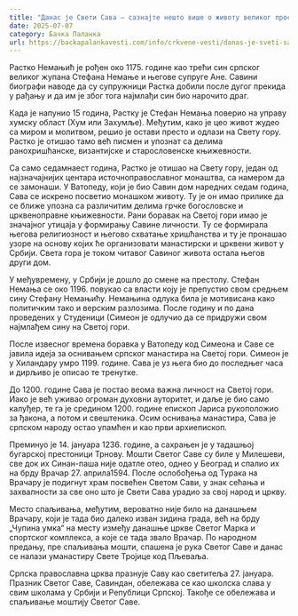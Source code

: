 ```yaml
---
title: "Данас је Свети Сава – сазнајте нешто више о животу великог просветитеља"
date: 2025-07-07
category: Бачка Паланка
url: https://backapalankavesti.com/info/crkvene-vesti/danas-je-sveti-sava-saznajte-nesto-vise-o-zivotu-velikog-prosvetitelja2/
---
```


Растко Немањић је рођен око 1175. године као трећи син српског великог жупана Стефана Немање и његове супруге Ане. Савини биографи наводе да су супружници Растка добили после дугог прекида у рађању и да им је због тога најмлађи син био нарочито драг.

Када је напунио 15 година, Растку је Стефан Немања поверио на управу хумску област (Хум или Захумље). Међутим, како је цео живот жудео са миром и молитвом, решио је остави престо и одлази на Свету гору. Растко је отишао тамо већ писмен и упознат са делима ранохришћанске, византијске и старословенске књижевности.

Са само седамнаест година, Растко је отишао на Свету гору, један од најзначајнијих центара источноправославног монаштва, са намером да се замонаши. У Ватопеду, који је био Савин дом наредних седам година, Сава се искрено посветио монашком животу. Ту је он имао прилике да се ближе упозна са различитим делима грчке богословске и црквеноправне књижевности. Рани боравак на Светој гори имао је значајног утицаја у формирању Савине личности. Ту се формирала његова религиозност и његово схватање хришћанства и ту је пронашао узоре на основу којих ће организовати манастирски и црквени живот у Србији. Света гора је током читавог Савиног живота остала његов други дом.

У међувремену, у Србији је дошло до смене на престолу. Стефан Немања се око 1196. повукао са власти коју је препустио свом средњем сину Стефану Немањићу. Немањина одлука била је мотивисана како политичким тако и верским разлозима. После годину и по дана проведених у Студеници (Симеон је одлучио да се придружи свом најмлађем сину на Светој гори.

После извесног времена боравка у Ватопеду код Симеона и Саве се јавила идеја за оснивањем српског манастира на Светој гори. Симеон је у Хиландару умро 1199. године. Сава је уз њега био до последњег часа и дирљиво је описао те тренутке.

До 1200. године Сава је постао веома важна личност на Светој гори. Иако је већ уживао огроман духовни ауторитет, и даље је био само калуђер, те га је средином 1200. године епископ Јариса рукоположио за ђакона, а потом и свештеника. Осим оснивања манастира, Сава је српском народу остао упамћен и као први архиепископ.

Преминуо је 14. јануара 1236. године, а сахрањен је у тадашњој бугарској престоници Трнову. Мошти Светог Саве су биле у Милешеви, све док их Синан-паша није одатле отео, однео у Београд и спалио их на брду Врачар 27. априла1594. После ослобођења од Турака на Врачару је подигнут храм посвећен Светом Сави, у знак сећања и захвалности за све оно што је Свети Сава урадио за свој народ и цркву.

Место спаљивања, међутим, вероватно није било на данашњем Врачару, који је тада био далеко изван зидина града, већ на брду „Чупина умка“ на месту између данашње цркве Светог Марка и спортског комплекса, а које се тада звало Врачар. По народном предању, пре спаљивања мошти, спашена је рука Светог Саве и данас се налази уманастиру Свете Тројице код Пљеваља.

Српска православна црква празнује Саву као светитеља 27. јануара. Празник Светог Саве, Савиндан, обележава се као школска слава у свим школама у Србији и Републици Српској. Такође се обележава и спаљивање моштију Светог Саве.
